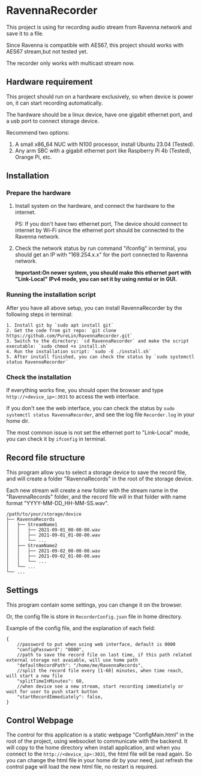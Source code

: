 # RavennaRecorder

This project is using for recording audio stream from Ravenna network and save it to a file.

Since Ravenna is compatible with AES67, this project should works with AES67 stream,but not tested yet.

The recorder only works with multicast stream now.

## Hardware requirement

This project should run on a hardware exclusively, so when device is power on, it can start recording automatically.

The hardware should be a linux device, have one gigabit ethernet port, and a usb port to connect storage device.

Recommend two options:

1. A small x86_64 NUC with N100 processor, install Ubuntu 23.04 (Tested).
2. Any arm SBC with a gigabit ethernet port like Raspberry Pi 4b (Tested), Orange Pi, etc.

## Installation

### Prepare the hardware

1. Install system on the hardware, and connect the hardware to the internet. 

    PS: If you don't have two ethernet port, The device should connect to internet by Wi-Fi since the ethernet port should be connected to the Ravenna network.

2. Check the network status by run command "ifconfig" in terminal, you should get an IP with "169.254.x.x" for the port connected to Ravenna network.

   **Important:On newer system, you should make this ethernet port with "Link-Local" IPv4 mode, you can set it by using nmtui or in GUI.**

### Running the installation script
After you have all above setup, you can install RavennaRecorder by the following steps in terminal:

    1. Install git by `sudo apt install git`
    2. Get the code from git repo: `git clone https://github.com/PureLin/RavennaRecorder.git`
    3. Switch to the directory: `cd RavennaRecorder` and make the script executable: `sudo chmod +x install.sh`
    4. Run the installation script: `sudo -E ./install.sh`
    5. After install finished, you can check the status by `sudo systemctl status RavennaRecorder`

### Check the installation
If everything works fine, you should open the browser and type `http://<device_ip>:3031` to access the web interface.

If you don't see the web interface, you can check the status by `sudo systemctl status RavennaRecorder`, and see the log file `Recorder.log` in your home dir.

The most common issue is not set the ethernet port to "Link-Local" mode, you can check it by `ifconfig` in terminal.

## Record file structure

This program allow you to select a storage device to save the record file, and will create a folder "RavennaRecords" in
the root of the storage device.

Each new stream will create a new folder with the stream name in the "RavennaRecords" folder, and the record file will
in that folder with name format "YYYY-MM-DD_HH-MM-SS.wav".

    /path/to/your/storage/device
    ├── RavennaRecords
    │   ├── StreamName1
    │   │   ├── 2021-09-01_00-00-00.wav
    │   │   ├── 2021-09-01_01-00-00.wav
    │   │   └── ...
    │   ├── StreamName2
    │   │   ├── 2021-09-02_00-00-00.wav
    │   │   ├── 2021-09-02_01-00-00.wav
    │   │   └── ...
    │   └── ...
    └── ...

## Settings

This program contain some settings, you can change it on the browser.

Or, the config file is store in `RecorderConfig.json` file in home directory.

Example of the config file, and the explanation of each field:

    {
        //password to put when using web interface, default is 0000
        "configPassword": "0000",
        //path to save the record file on last time, if this path related external storage not avaiable, will use home path
        "defaultRecordPath": "/home/me/RavennaRecords",
        //split the record file every [1-60] minutes, when time reach, will start a new file
        "splitTimeInMinutes": 60,
        //when device see a new stream, start recording immediately or wait for user to push start button
        "startRecordImmediately": false,
    }

## Control Webpage

The control for this application is a static webpage "ConfigMain.html" in the root of the project, using websocket to
communicate with the backend.
It will copy to the home directory when install application, and when you connect to
the  `http://<device_ip>:3031`, the html file will be read again.
So you can change the html file in your home dir by your need, just refresh the control page will load the new html
file, no restart is required.
